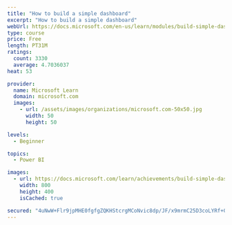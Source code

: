```yaml
---
title: "How to build a simple dashboard"
excerpt: "How to build a simple dashboard"
webUrl: https://docs.microsoft.com/en-us/learn/modules/build-simple-dashboard/
type: course
price: Free
length: PT31M
ratings:
  count: 3330
  average: 4.7036037
heat: 53

provider:
  name: Microsoft Learn
  domain: microsoft.com
  images:
    - url: /assets/images/organizations/microsoft.com-50x50.jpg
      width: 50
      height: 50

levels:
  - Beginner

topics:
  - Power BI

images:
  - url: https://docs.microsoft.com/learn/achievements/build-simple-dashboard-social.png
    width: 800
    height: 400
    isCached: true

secured: "4uNwW+Flr9jpMHE0fgfgZQKHStcrgMCoNvic8dp/JF/x9mrmC25D3coLYRf+01+VMGkA4aqx1QnMIbAL0dhBDKKiNiqPRtwsydKmzOf7ALG9VbrGb3R0S4DAIzGcIQOCN10w91F/Q3d3Uq5s8SwwBG7hZEhYJwgBwXPUq7Rr4iDRE55AGHC5khPrgQUoANiPD+TrFtkAvRebynbRdR4yDlzFsC0yZBiYcs/ELPY1DFv4JXYjfjnJQAoQDNvAiwPhxHJbCx2f/UKe+/rYN4jAzixwxblIyExiTnTJZ+7o9qWIAoE8oi6SuKrUQk+zLlyxydV5jEQyW85p0T8fiR/0rvog6cOzjxQLyK71hkCNClwFPEBO4ZKa93fwZvG5bzdMhRcfPhr2Q/zH9n9q6DqnTRMKmsq/2/ygaNoXsxKjE1o=;xUq2EooKCwL69XP9WN1Jzw=="
---
```


